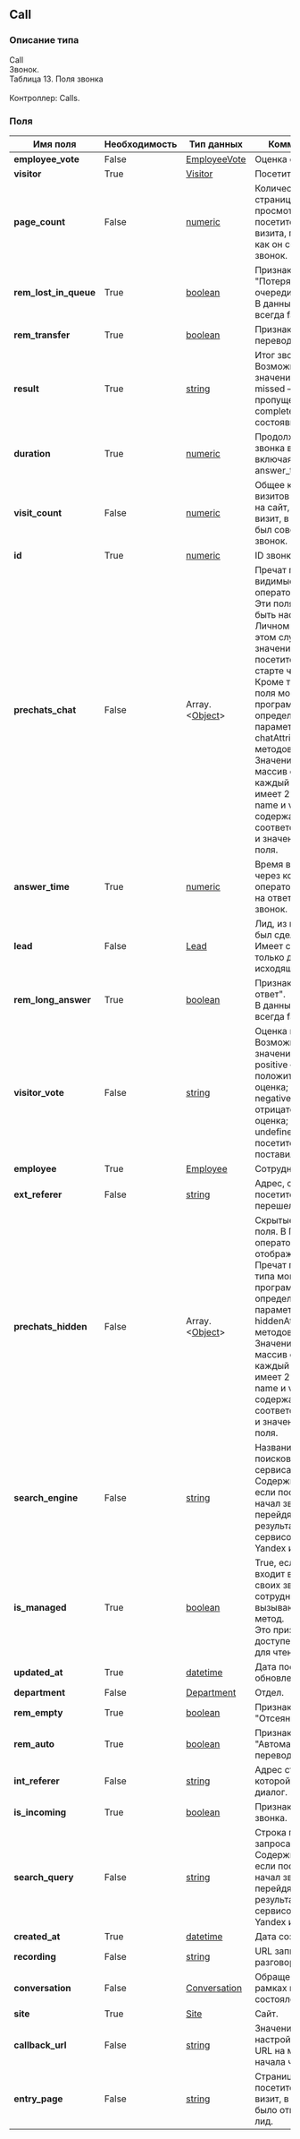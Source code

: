 
## Call

### Описание типа
Call<br/>Звонок.<br/>Таблица 13. Поля звонка<br/><br/>Контроллер: Сalls.<br/>
### Поля

| Имя поля | Необходимость | Тип данных | Комментарий |
|---|---|---|---|
|**employee_vote**|False|[EmployeeVote](/docs/types/EmployeeVote.md)|Оценка сотрудника.<br/>|
|**visitor**|True|[Visitor](/docs/types/Visitor.md)|Посетитель.<br/>|
|**page_count**|False|[numeric](/docs/types/numeric.md)|Количество страниц, просмотренных посетителем в ходе визита, перед тем, как он совершил звонок.<br/>|
|**rem_lost_in_queue**|True|[boolean](/docs/types/boolean.md)|Признак "Потерянный в очереди".<br/>В данный момент всегда false.<br/>|
|**rem_transfer**|True|[boolean](/docs/types/boolean.md)|Признак "Ручной перевод".<br/>|
|**result**|True|[string](/docs/types/string.md)|Итог звонка.<br/>Возможные значения:<br/>missed – пропущенный;<br/>completed – состоявшийся.<br/>|
|**duration**|True|[numeric](/docs/types/numeric.md)|Продолжительность звонка в секундах, включая answer_time.<br/>|
|**visit_count**|False|[numeric](/docs/types/numeric.md)|Общее количество визитов посетителя на сайт, включая визит, в котором был совершен звонок.<br/>|
|**id**|True|[numeric](/docs/types/numeric.md)|ID звонка.<br/>|
|**prechats_chat**|False|Array.<[Object](/docs/types/Object.md)>|Пречат поля, видимые в Пульте оператора.<br/>Эти поля могут быть настроены в Личном кабинете. В этом случае их значение указывает посетитель при старте чата.<br/>Кроме того, пречат поля могут быть программно определены в параметрах chatAttributes методов Client API: .<br/>Значение поля – массив объектов, каждый из которых имеет 2 ключа: name и value, содержащие соответственно имя и значение пречат поля.<br/>|
|**answer_time**|True|[numeric](/docs/types/numeric.md)|Время в секундах, через которое оператор ответил на ответил на звонок.<br/>|
|**lead**|False|[Lead](/docs/types/Lead.md)|Лид, из которого был сделан звонок.<br/>Имеет смысл только для исходящих звонков.<br/>|
|**rem_long_answer**|True|[boolean](/docs/types/boolean.md)|Признак "Долгий ответ".<br/>В данный момент всегда false.<br/>|
|**visitor_vote**|False|[string](/docs/types/string.md)|Оценка посетителя.<br/>Возможные значения:<br/>positive – положительная оценка;<br/>negative – отрицательная оценка;<br/>undefined – посетитель не поставил оценку.<br/>|
|**employee**|True|[Employee](/docs/types/Employee.md)|Сотрудник.<br/>|
|**ext_referer**|False|[string](/docs/types/string.md)|Адрес, с которого посетитель перешел на сайт. <br/>|
|**prechats_hidden**|False|Array.<[Object](/docs/types/Object.md)>|Скрытые пречат поля. В Пульте оператора они не отображаются.<br/>Пречат поля этого типа могут быть программно определены в параметрах hiddenAttributes методов Client API: .<br/>Значение поля – массив объектов, каждый из которых имеет 2 ключа: name и value, содержащие соответственно имя и значение пречат поля.<br/>|
|**search_engine**|False|[string](/docs/types/string.md)|Название поискового сервиса.<br/>Содержит значение, если посетитель начал звонок, перейдя на сайт из результатов поиска сервисов типа Yandex или Google.<br/>|
|**is_managed**|True|[boolean](/docs/types/boolean.md)|True, если звонок входит в число своих звонков сотрудника, вызывающего метод.<br/>Это признак доступен только для чтения.<br/>|
|**updated_at**|True|[datetime](/docs/types/datetime.md)|Дата последнего обновления.<br/>|
|**department**|False|[Department](/docs/types/Department.md)|Отдел.<br/>|
|**rem_empty**|True|[boolean](/docs/types/boolean.md)|Признак "Отсеянный".<br/>|
|**rem_auto**|True|[boolean](/docs/types/boolean.md)|Признак "Автоматический перевод". <br/>|
|**int_referer**|False|[string](/docs/types/string.md)|Адрес страницы, на которой начался диалог.<br/>|
|**is_incoming**|True|[boolean](/docs/types/boolean.md)|Признак входящего звонка.<br/>|
|**search_query**|False|[string](/docs/types/string.md)|Строка поискового запроса.<br/>Содержит значение, если посетитель начал звонок, перейдя на сайт из результатов поиска сервисов типа Yandex или Google.<br/>|
|**created_at**|True|[datetime](/docs/types/datetime.md)|Дата создания.<br/>|
|**recording**|False|[string](/docs/types/string.md)|URL записи разговора.<br/>|
|**conversation**|False|[Conversation](/docs/types/Conversation.md)|Обращение, в рамках которого состоялся звонок.<br/>|
|**site**|True|[Site](/docs/types/Site.md)|Сайт.<br/>|
|**callback_url**|False|[string](/docs/types/string.md)|Значение настройки Callback URL на момент начала чата.<br/>|
|**entry_page**|False|[string](/docs/types/string.md)|Страница, с которой посетитель начал визит, в котором было отправлен лид.<br/>|
